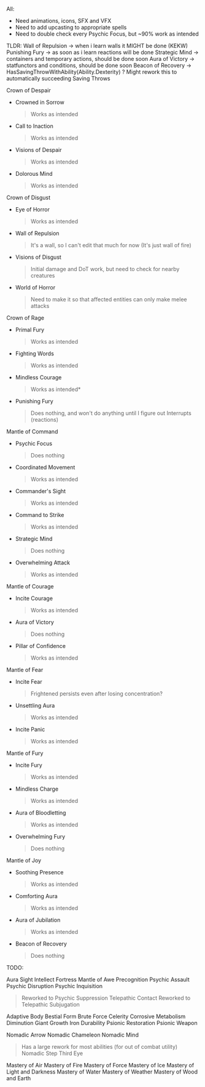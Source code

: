 All:
- Need animations, icons, SFX and VFX
- Need to add upcasting to appropriate spells
- Need to double check every Psychic Focus, but ~90% work as intended

TLDR:
Wall of Repulsion -> when i learn walls it MIGHT be done (KEKW)
Punishing Fury -> as soon as i learn reactions will be done
Strategic Mind -> containers and temporary actions, should be done soon
Aura of Victory -> statfunctors and conditions, should be done soon
Beacon of Recovery -> HasSavingThrowWithAbility(Ability.Dexterity) ? Might rework this to automatically succeeding Saving Throws

Crown of Despair
 - Crowned in Sorrow
    > Works as intended
 - Call to Inaction
    > Works as intended
 - Visions of Despair
    > Works as intended
 - Dolorous Mind
    > Works as intended

Crown of Disgust
 - Eye of Horror
    > Works as intended
 - Wall of Repulsion
    > It's a wall, so I can't edit that much for now (It's just wall of fire)
 - Visions of Disgust
    > Initial damage and DoT work, but need to check for nearby creatures
 - World of Horror
    > Need to make it so that affected entities can only make melee attacks

Crown of Rage
 - Primal Fury
    > Works as intended
 - Fighting Words
    > Works as intended
 - Mindless Courage
    > Works as intended*
 - Punishing Fury
    > Does nothing, and won't do anything until I figure out Interrupts (reactions)

Mantle of Command
 - Psychic Focus
    > Does nothing
 - Coordinated Movement
    > Works as intended
 - Commander's Sight
    > Works as intended
 - Command to Strike
    > Works as intended
 - Strategic Mind
    > Does nothing
 - Overwhelming Attack
    > Works as intended

Mantle of Courage
 - Incite Courage
    > Works as intended
 - Aura of Victory
    > Does nothing
 - Pillar of Confidence
    > Works as intended

Mantle of Fear
 - Incite Fear
    > Frightened persists even after losing concentration?
 - Unsettling Aura
    > Works as intended
 - Incite Panic
    > Works as intended

Mantle of Fury
 - Incite Fury
    > Works as intended
 - Mindless Charge 
    > Works as intended
 - Aura of Bloodletting
    > Works as intended
 - Overwhelming Fury
    > Does nothing

Mantle of Joy
 - Soothing Presence
    > Works as intended
 - Comforting Aura
    > Works as intended
 - Aura of Jubilation
    > Works as intended
 - Beacon of Recovery
    > Does nothing

TODO:

Aura Sight
Intellect Fortress
Mantle of Awe
Precognition
Psychic Assault
Psychic Disruption
Psychic Inquisition
 > Reworked to Psychic Suppression
Telepathic Contact
 > Reworked to Telepathic Subjugation

Adaptive Body
Bestial Form
Brute Force
Celerity
Corrosive Metabolism
Diminution
Giant Growth
Iron Durability
Psionic Restoration
Psionic Weapon

Nomadic Arrow
Nomadic Chameleon
Nomadic Mind
 > Has a large rework for most abilities (for out of combat utility)
Nomadic Step
Third Eye

Mastery of Air
Mastery of Fire
Mastery of Force
Mastery of Ice
Mastery of Light and Darkness
Mastery of Water
Mastery of Weather
Mastery of Wood and Earth
